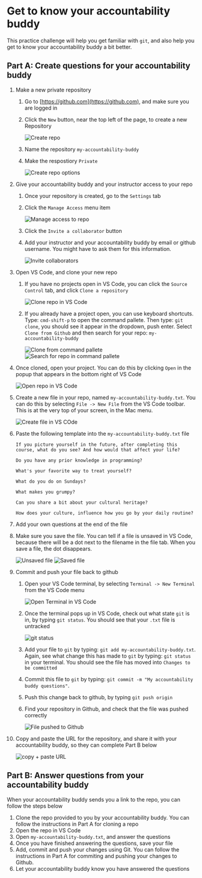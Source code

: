 # Get to know your accountability buddy

This practice challenge will help you get familiar with `git`, and also help you get to know your accountability buddy a bit better.

## Part A: Create questions for your accountability buddy

1. Make a new private repository
   1. Go to [https://github.com](https://github.com), and make sure you are logged in
   2. Click the `New` button, near the top left of the page, to create a new Repository

      ![Create repo](git-challenge-01.png)

   3. Name the repository `my-accountability-buddy`
   4. Make the respostiory `Private`
      
      ![Create repo options](git-challenge-02.png)

2. Give your accountability buddy and your instructor access to your repo
   1. Once your repository is created, go to the `Settings` tab
   2. Click the `Manage Access` menu item

      ![Manage access to repo](git-challenge-03.png)

   3. Click the `Invite a collaborator` button
   4. Add your instructor and your accountability buddy by email or github username. You might have to ask them for this information.
   
      ![Invite collaborators](git-challenge-04.png)

3. Open VS Code, and clone your new repo
   1. If you have no projects open in VS Code, you can click the `Source Control` tab, and click `Clone a repository`

      ![Clone repo in VS Code](git-challenge-05.png)

   2. If you already have a project open, you can use keyboard shortcuts. Type: `cmd-shift-p` to open the command pallete. Then type: `git clone`, you should see it appear in the dropdown, push enter. Select `Clone from Github` and then search for your repo: `my-accountability-buddy`

      ![Clone from command pallete](git-challenge-06.png)
      ![Search for repo in command pallete](git-challenge-07.png)

4. Once cloned, open your project. You can do this by clicking `Open` in the popup that appears in the bottom right of VS Code

   ![Open repo in VS Code](git-challenge-08.png)

5. Create a new file in your repo, named `my-accountability-buddy.txt`. You can do this by selecting `File -> New File` from the VS Code toolbar. This is at the very top of your screen, in the Mac menu.

   ![Create file in VS COde](git-challenge-09.png)

6. Paste the following template into the `my-accountability-buddy.txt` file

   ```
   If you picture yourself in the future, after completing this course, what do you see? And how would that affect your life?

   Do you have any prior knowledge in programming?

   What's your favorite way to treat yourself?
   
   What do you do on Sundays?

   What makes you grumpy?

   Can you share a bit about your cultural heritage?

   How does your culture, influence how you go by your daily routine?

   ```

7. Add your own questions at the end of the file
8. Make sure you save the file. You can tell if a file is unsaved in VS Code, because there will be a dot next to the filename in the file tab. When you save a file, the dot disappears. 

   ![Unsaved file](git-challenge-14.png)
   ![Saved file](git-challenge-15.png)

9. Commit and push your file back to github
   1. Open your VS Code terminal, by selecting `Terminal -> New Terminal` from the VS Code menu
   
      ![Open Terminal in VS Code](git-challenge-10.png)
   
   2. Once the terminal pops up in VS Code, check out what state `git` is in, by typing `git status`. You should see that your `.txt` file is untracked
   
      ![git status](git-challenge-11.png)
   
   3. Add your file to `git` by typing: `git add my-accountability-buddy.txt`. Again, see what change this has made to `git` by typing: `git status` in your terminal. You should see the file has moved into `Changes to be committed`
   4. Commit this file to `git` by typing: `git commit -m "My accountability buddy questions"`. 
   5. Push this change back to github, by typing `git push origin`
   6. Find your repository in Github, and check that the file was pushed correctly

      ![File pushed to Github](git-challenge-12.png)

10. Copy and paste the URL for the repository, and share it with your accountability buddy, so they can complete Part B below

    ![copy + paste URL](git-challenge-13.png)

## Part B: Answer questions from your accountability buddy

When your accountability buddy sends you a link to the repo, you can follow the steps below

1. Clone the repo provided to you by your accountability buddy. You can follow the instructions in Part A for cloning a repo
2. Open the repo in VS Code
3. Open `my-accountability-buddy.txt`, and answer the questions
4. Once you have finished answering the questions, save your file
5. Add, commit and push your changes using Git. You can follow the instructions in Part A for commiting and pushing your changes to Github.
6. Let your accountability buddy know you have answered the questions
